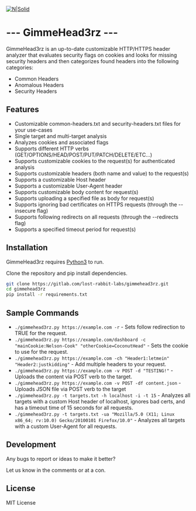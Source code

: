 [![N|Solid](https://www.lostrabbitlabs.com/files/pics/LRLlogo-TM.png)](https://www.lostrabbitlabs.com)

# --- GimmeHead3rz ---
GimmeHead3rz is an up-to-date customizable HTTP/HTTPS header analyzer that evaluates security flags on cookies and looks for missing security headers and then categorizes found headers into the following categories:
- Common Headers
- Anomalous Headers
- Security Headers

## Features

- Customizable common-headers.txt and security-headers.txt files for your use-cases
- Single target and multi-target analysis
- Analyzes cookies and associated flags
- Supports different HTTP verbs (GET/OPTIONS/HEAD/POST/PUT/PATCH/DELETE/ETC...)
- Supports customizable cookies to the request(s) for authenticated analysis
- Supports customizable headers (both name and value) to the request(s)
- Supports a customizable Host header
- Supports a customizable User-Agent header
- Supports customizable body content for request(s)
- Supports uploading a specified file as body for request(s)
- Supports ignoring bad certificates on HTTPS requests (through the --insecure flag)
- Supports following redirects on all requests (through the --redirects flag)
- Supports a specified timeout period for request(s)

## Installation

GimmeHead3rz requires [Python3](https://www.python.org/downloads/) to run.

Clone the repository and pip install dependencies.

```sh
git clone https://gitlab.com/lost-rabbit-labs/gimmehead3rz.git
cd gimmehead3rz
pip install -r requirements.txt
```

## Sample Commands

- `./gimmehead3rz.py https://example.com -r` - Sets follow redirection to TRUE for the request.
- `./gimmehead3rz.py https://example.com/dashboard -c "mainCookie:Nelson-Cook" "otherCookie=CoconutHead"` - Sets the cookie to use for the request.
- `./gimmehead3rz.py https://example.com -ch "Header1:letmein" "Header2:justkidding"` - Add multiple headers to your request.
- `./gimmehead3rz.py https://example.com -v POST -d "TESTING!"` - Uploads the content via POST verb to the target.
- `./gimmehead3rz.py https://example.com -v POST -df content.json` - Uploads JSON file via POST verb to the target 
- `./gimmehead3rz.py -t targets.txt -h localhost -i -t 15` - Analyzes all targets with a custom Host header of localhost, ignores bad certs, and has a timeout time of 15 seconds for all requests.
- `./gimmehead3rz.py -t targets.txt -ua "Mozilla/5.0 (X11; Linux x86_64; rv:10.0) Gecko/20100101 Firefox/10.0"` - Analyzes all targets with a custom User-Agent for all requests.

## Development

Any bugs to report or ideas to make it better?

Let us know in the comments or at a con.

## License

MIT License

